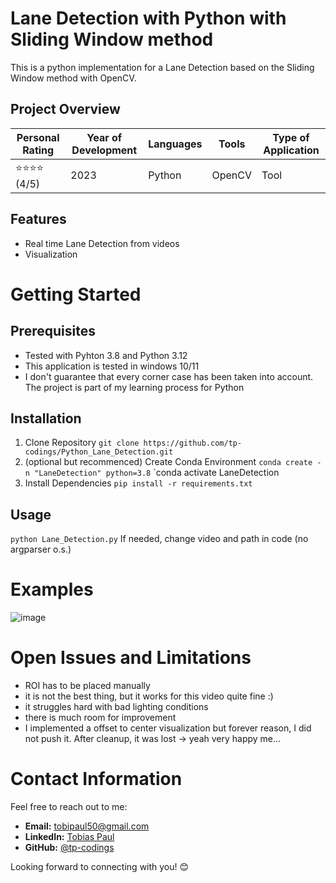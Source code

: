 # Lane Detection with Python with Sliding Window method
This is a python implementation for a Lane Detection based on the Sliding Window method with OpenCV. 

## Project Overview

| Personal Rating | Year of Development | Languages | Tools | Type of Application |
| --- | --- | --- | --- | --- |
| ⭐️⭐️⭐️⭐️ (4/5) | 2023 | Python | OpenCV | Tool |

## Features
- Real time Lane Detection from videos
- Visualization

# Getting Started 
## Prerequisites
- Tested with Pyhton 3.8 and Python 3.12
- This application is tested in windows 10/11
- I don't guarantee that every corner case has been taken into account. The project is part of my learning process for Python

## Installation
1. Clone Repository
`git clone https://github.com/tp-codings/Python_Lane_Detection.git`
2. (optional but recommenced) Create Conda Environment
`conda create -n "LaneDetection" python=3.8`
`conda activate LaneDetection
3. Install Dependencies 
`pip install -r requirements.txt`

## Usage
`python Lane_Detection.py`
If needed, change video and path in code (no argparser o.s.)

# Examples
![image](https://github.com/tp-codings/Python_Lane_Detection/assets/118997294/b348a216-54d4-4d5b-9de0-eda25d0ec7b4)

# Open Issues and Limitations
- ROI has to be placed manually
- it is not the best thing, but it works for this video quite fine :)
- it struggles hard with bad lighting conditions
- there is much room for improvement
- I implemented a offset to center visualization but forever reason, I did not push it. After cleanup, it was lost -> yeah very happy me...

# Contact Information

Feel free to reach out to me:

- **Email:** [tobipaul50@gmail.com](mailto:tobipaul50@gmail.com)
- **LinkedIn:** [Tobias Paul](https://www.linkedin.com/in/tobias-paul-657513276/)
- **GitHub:** [@tp-codings](https://github.com/tp-codings)

Looking forward to connecting with you! 😊
